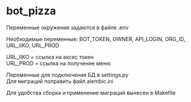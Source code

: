 # bot_pizza

Переменные окружения задаются в файле .env

Необходимые переменные: BOT_TOKEN, OWNER, API_LOGIN, ORG_ID, URL_IIKO, URL_PROD


URL_IIKO = ссылка на аксес токен <br>
URL_PROD = ссылка на получение меню <br>


Переменные для подключения БД в settings.py <br>
Для миграций поправить файл alembic.ini <br>

Для удобства сборка и применение миграций вынесен в Makefile
